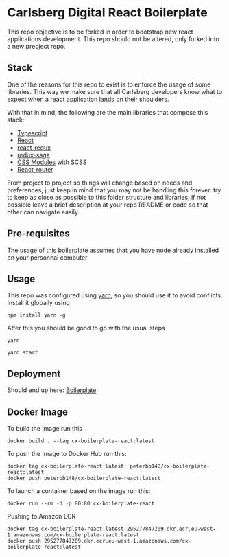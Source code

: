 # Carlsberg Digital React Boilerplate

This repo objective is to be forked in order to bootstrap new react applications development. This repo should not be altered, only forked into a new preoject repo.

## Stack

One of the reasons for this repo to exist is to enforce the usage of some libraries. This way we make sure that all Carlsberg developers know what to expect when a react application lands on their shoulders.

With that in mind, the following are the main libraries that compose this stack:

- [Typescript](https://www.typescriptlang.org/)
- [React](https://reactjs.org/)
- [react-redux](https://react-redux.js.org/)
- [redux-saga](https://redux-saga.js.org/)
- [CSS Modules](https://github.com/css-modules/css-modules) with SCSS
- [React-router](https://reacttraining.com/react-router/web/)

From project to project so things will change based on needs and preferences, just keep in mind that you may not be handling this forever. try to keep as close as possible to this folder structure and libraries, if not possible leave a brief description at your repo README or code so that other can navigate easily.

## Pre-requisites

The usage of this boilerplate assumes that you have [node](https://nodejs.org) already installed on your personnal computer

## Usage

This repo was configured using [yarn](https://yarnpkg.com), so you should use it to avoid conflicts.
Install it globally using 

```console
npm install yarn -g
```

After this you should be good to go with the usual steps

```console
yarn

yarn start
```
## Deployment

Should end up here: [Boilerplate](https://s3-cx-boilerplate-react-github-actions.s3-eu-west-1.amazonaws.com/index.html)

## Docker Image

To build the image run this
```
docker build . --tag cx-boilerplate-react:latest
```
To push the image to Docker Hub run this:
```
docker tag cx-boilerplate-react:latest  peterbb148/cx-boilerplate-react:latest
docker push peterbb148/cx-boilerplate-react:latest
```
To launch a container based on the image run this:
```
docker run --rm -d -p 80:80 cx-boilerplate-react
```
Pushing to Amazon ECR
```
docker tag cx-boilerplate-react:latest 295277847209.dkr.ecr.eu-west-1.amazonaws.com/cx-boilerplate-react:latest
docker push 295277847209.dkr.ecr.eu-west-1.amazonaws.com/cx-boilerplate-react:latest
```

